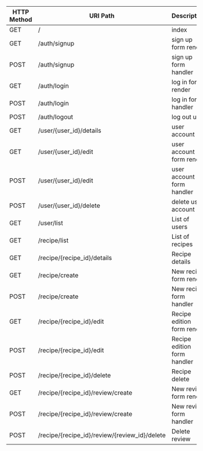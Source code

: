 | HTTP Method | URI Path                                      | Description                 | JSON |
| ----------- | --------------------------------------------- | --------------------------- | :--: |
| GET         | /                                             | index                       |      |
| GET         | /auth/signup                                  | sign up form render         |      |
| POST        | /auth/signup                                  | sign up form handler        |      |
| GET         | /auth/login                                   | log in form render          |      |
| POST        | /auth/login                                   | log in form handler         |      |
| POST        | /auth/logout                                  | log out user                |      |
| GET         | /user/{user_id}/details                       | user account                |      |
| GET         | /user/{user_id}/edit                          | user account form render    |      |
| POST        | /user/{user_id}/edit                          | user account form handler   |      |
| POST        | /user/{user_id}/delete                        | delete user account         |      |
| GET         | /user/list                                    | List of users               |      |
| GET         | /recipe/list                                  | List of recipes             |  ✅  |
| GET         | /recipe/{recipe_id}/details                   | Recipe details              |  ✅  |
| GET         | /recipe/create                                | New recipe form render      |      |
| POST        | /recipe/create                                | New recipe form handler     |      |
| GET         | /recipe/{recipe_id}/edit                      | Recipe edition form render  |      |
| POST        | /recipe/{recipe_id}/edit                      | Recipe edition form handler |      |
| POST        | /recipe/{recipe_id}/delete                    | Recipe delete               |      |
| GET         | /recipe/{recipe_id}/review/create             | New review form render      |      |
| POST        | /recipe/{recipe_id}/review/create             | New review form handler     |      |
| POST        | /recipe/{recipe_id}/review/{review_id}/delete | Delete review               |      |
